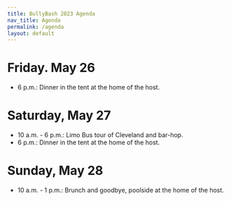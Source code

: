 ```yaml
---
title: BullyBash 2023 Agenda
nav_title: Agenda
permalink: /agenda
layout: default
---
```

# Friday. May 26
- 6 p.m.: Dinner in the tent at the home of the host.

# Saturday, May 27
- 10 a.m. - 6 p.m.: Limo Bus tour of Cleveland and bar-hop.
- 6 p.m.: Dinner in the tent at the home of the host.

# Sunday, May 28
- 10 a.m. - 1 p.m.: Brunch and goodbye, poolside at the home of the host.
